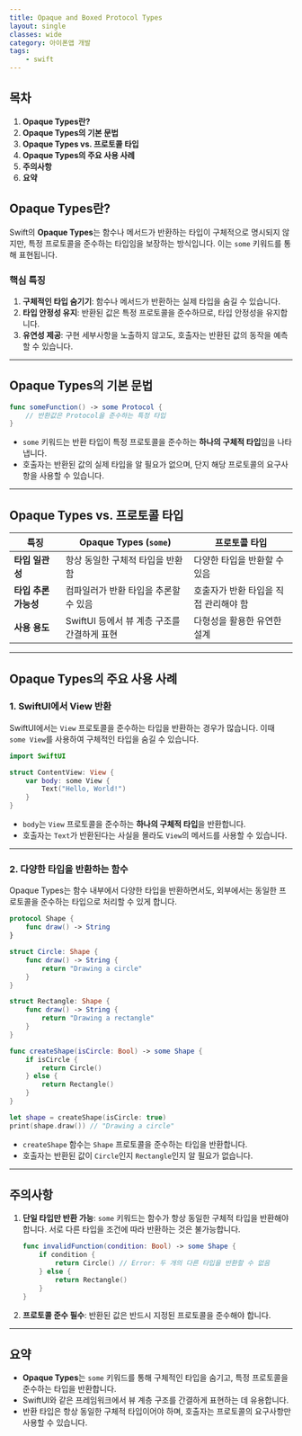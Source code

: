 ```yaml
---
title: Opaque and Boxed Protocol Types
layout: single
classes: wide
category: 아이폰앱 개발
tags:
    - swift
---
```


## **목차**

1. **Opaque Types란?**
2. **Opaque Types의 기본 문법**
3. **Opaque Types vs. 프로토콜 타입**
4. **Opaque Types의 주요 사용 사례**
5. **주의사항**
6. **요약**

## **Opaque Types란?**

Swift의 **Opaque Types**는 함수나 메서드가 반환하는 타입이 구체적으로 명시되지 않지만, 특정 프로토콜을 준수하는 타입임을 보장하는 방식입니다. 이는 `some` 키워드를 통해 표현됩니다.

### **핵심 특징**
1. **구체적인 타입 숨기기**: 함수나 메서드가 반환하는 실제 타입을 숨길 수 있습니다.
2. **타입 안정성 유지**: 반환된 값은 특정 프로토콜을 준수하므로, 타입 안정성을 유지합니다.
3. **유연성 제공**: 구현 세부사항을 노출하지 않고도, 호출자는 반환된 값의 동작을 예측할 수 있습니다.

---

## **Opaque Types의 기본 문법**

```swift
func someFunction() -> some Protocol {
    // 반환값은 Protocol을 준수하는 특정 타입
}
```

- `some` 키워드는 반환 타입이 특정 프로토콜을 준수하는 **하나의 구체적 타입**임을 나타냅니다.
- 호출자는 반환된 값의 실제 타입을 알 필요가 없으며, 단지 해당 프로토콜의 요구사항을 사용할 수 있습니다.

---

## **Opaque Types vs. 프로토콜 타입**

| **특징**              | **Opaque Types (`some`)**                          | **프로토콜 타입**                     |
|-----------------------|----------------------------------------------------|---------------------------------------|
| **타입 일관성**       | 항상 동일한 구체적 타입을 반환함                   | 다양한 타입을 반환할 수 있음          |
| **타입 추론 가능성**  | 컴파일러가 반환 타입을 추론할 수 있음              | 호출자가 반환 타입을 직접 관리해야 함 |
| **사용 용도**         | SwiftUI 등에서 뷰 계층 구조를 간결하게 표현         | 다형성을 활용한 유연한 설계           |

---

## **Opaque Types의 주요 사용 사례**

### 1. **SwiftUI에서 View 반환**
SwiftUI에서는 `View` 프로토콜을 준수하는 타입을 반환하는 경우가 많습니다. 이때 `some View`를 사용하여 구체적인 타입을 숨길 수 있습니다.

```swift
import SwiftUI

struct ContentView: View {
    var body: some View {
        Text("Hello, World!")
    }
}
```

- `body`는 `View` 프로토콜을 준수하는 **하나의 구체적 타입**을 반환합니다.
- 호출자는 `Text`가 반환된다는 사실을 몰라도 `View`의 메서드를 사용할 수 있습니다.

---

### 2. **다양한 타입을 반환하는 함수**
Opaque Types는 함수 내부에서 다양한 타입을 반환하면서도, 외부에서는 동일한 프로토콜을 준수하는 타입으로 처리할 수 있게 합니다.

```swift
protocol Shape {
    func draw() -> String
}

struct Circle: Shape {
    func draw() -> String {
        return "Drawing a circle"
    }
}

struct Rectangle: Shape {
    func draw() -> String {
        return "Drawing a rectangle"
    }
}

func createShape(isCircle: Bool) -> some Shape {
    if isCircle {
        return Circle()
    } else {
        return Rectangle()
    }
}

let shape = createShape(isCircle: true)
print(shape.draw()) // "Drawing a circle"
```

- `createShape` 함수는 `Shape` 프로토콜을 준수하는 타입을 반환합니다.
- 호출자는 반환된 값이 `Circle`인지 `Rectangle`인지 알 필요가 없습니다.

---

## **주의사항**
1. **단일 타입만 반환 가능**: `some` 키워드는 함수가 항상 동일한 구체적 타입을 반환해야 합니다. 서로 다른 타입을 조건에 따라 반환하는 것은 불가능합니다.
   ```swift
   func invalidFunction(condition: Bool) -> some Shape {
       if condition {
           return Circle() // Error: 두 개의 다른 타입을 반환할 수 없음
       } else {
           return Rectangle()
       }
   }
   ```
2. **프로토콜 준수 필수**: 반환된 값은 반드시 지정된 프로토콜을 준수해야 합니다.

---

## **요약**
- **Opaque Types**는 `some` 키워드를 통해 구체적인 타입을 숨기고, 특정 프로토콜을 준수하는 타입을 반환합니다.
- SwiftUI와 같은 프레임워크에서 뷰 계층 구조를 간결하게 표현하는 데 유용합니다.
- 반환 타입은 항상 동일한 구체적 타입이어야 하며, 호출자는 프로토콜의 요구사항만 사용할 수 있습니다.

